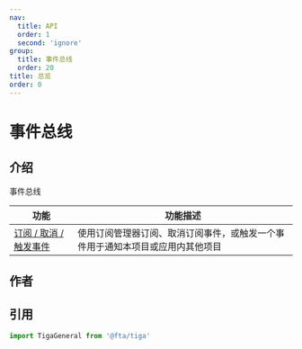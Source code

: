 ```yaml
---
nav:
  title: API
  order: 1
  second: 'ignore'
group:
  title: 事件总线
  order: 20
title: 总览
order: 0
---
```


# 事件总线

<Platform name="util" version='1.0.0'></Platform>

## 介绍

事件总线

|功能|功能描述|
|-|-|
|[订阅 / 取消 / 触发事件](./event)|使用订阅管理器订阅、取消订阅事件，或触发一个事件用于通知本项目或应用内其他项目|

## 作者

<Author name="zhanxiang.shi"></Author>

## 引用

```jsx | pure
import TigaGeneral from '@fta/tiga'
```
